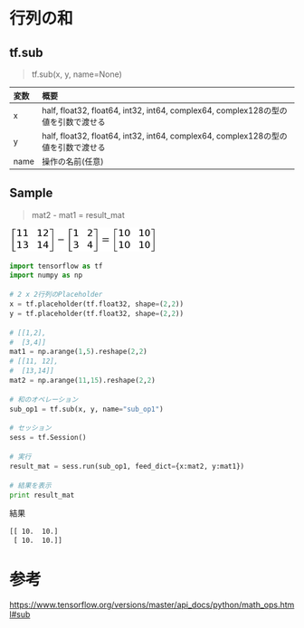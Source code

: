 
# 行列の和

## tf.sub

> tf.sub(x, y, name=None)

|変数|概要|
|:--|:--|
|x|half, float32, float64, int32, int64, complex64, complex128の型の値を引数で渡せる|
|y|half, float32, float64, int32, int64, complex64, complex128の型の値を引数で渡せる|
|name|操作の名前(任意)|

## Sample

> mat2 - mat1 = result_mat

![](/img/tf_sub.png)

```python
import tensorflow as tf 
import numpy as np

# 2 x 2行列のPlaceholder
x = tf.placeholder(tf.float32, shape=(2,2))
y = tf.placeholder(tf.float32, shape=(2,2))

# [[1,2],
#  [3,4]]
mat1 = np.arange(1,5).reshape(2,2)
# [[11, 12],
#  [13,14]]
mat2 = np.arange(11,15).reshape(2,2)

# 和のオペレーション
sub_op1 = tf.sub(x, y, name="sub_op1")

# セッション
sess = tf.Session()

# 実行
result_mat = sess.run(sub_op1, feed_dict={x:mat2, y:mat1})

# 結果を表示
print result_mat
```

結果

```shell
[[ 10.  10.]
 [ 10.  10.]]
```

# 参考

https://www.tensorflow.org/versions/master/api_docs/python/math_ops.html#sub

